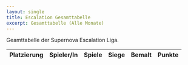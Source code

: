 ```yaml
---
layout: single
title: Escalation Gesamttabelle
excerpt: Gesamttabelle (Alle Monate)
---
```


Geamttabelle der Supernova Escalation Liga.

| Platzierung | Spieler/In | Spiele | Siege | Bemalt | Punkte |
|-------------|------------|--------|-------|--------|--------|